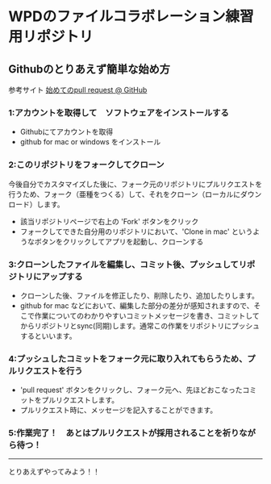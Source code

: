 # WPDのファイルコラボレーション練習用リポジトリ
## Githubのとりあえず簡単な始め方
参考サイト [始めてのpull request @ GitHub](http://rcmdnk.github.io/blog/2013/05/19/computer-git-github/)

### 1:アカウントを取得して　ソフトウェアをインストールする

- Githubにてアカウントを取得
- github for mac or windows をインストール

### 2:このリポジトリをフォークしてクローン

今後自分でカスタマイズした後に、フォーク元のリポジトリにプルリクエストを行うため、フォーク（亜種をつくる）して、それをクローン（ローカルにダウンロード）します。

- 該当リポジトリページで右上の 'Fork' ボタンをクリック
- フォークしてできた自分用のリポジトリにおいて、'Clone in mac' というようなボタンをクリックしてアプリを起動し、クローンする

### 3:クローンしたファイルを編集し、コミット後、プッシュしてリポジトリにアップする

- クローンした後、ファイルを修正したり、削除したり、追加したりします。
- github for mac などにおいて、編集した部分の差分が感知されますので、そこで作業についてのわかりやすいコミットメッセージを書き、コミットしてからリポジトリとsync(同期)します。通常この作業をリポジトリにプッシュするといいます。

### 4:プッシュしたコミットをフォーク元に取り入れてもらうため、プルリクエストを行う

- 'pull request' ボタンをクリックし、フォーク元へ、先ほどおこなったコミットをプルリクエストします。
- プルリクエスト時に、メッセージを記入することができます。

### 5:作業完了！　あとはプルリクエストが採用されることを祈りながら待つ！


------

とりあえずやってみよう！！